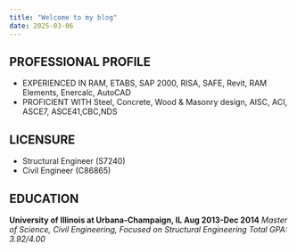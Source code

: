 ```yaml
---
title: "Welcome to my blog"
date: 2025-03-06
---
```

## PROFESSIONAL PROFILE

* EXPERIENCED IN RAM, ETABS, SAP 2000, RISA, SAFE, Revit, RAM Elements, Enercalc, AutoCAD
* PROFICIENT WITH Steel, Concrete, Wood & Masonry design, AISC, ACI, ASCE7, ASCE41,CBC,NDS

## LICENSURE

* Structural Engineer (S7240)
* Civil Engineer (C86865)

## EDUCATION

**University of Illinois at Urbana-Champaign, IL Aug 2013-Dec 2014**
 *Master of Science, Civil Engineering, Focused on Structural Engineering Total GPA: 3.92/4.00*
